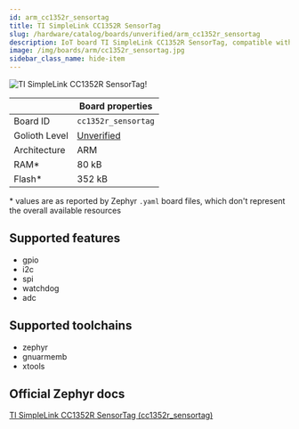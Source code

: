 ```yaml
---
id: arm_cc1352r_sensortag
title: TI SimpleLink CC1352R SensorTag
slug: /hardware/catalog/boards/unverified/arm_cc1352r_sensortag
description: IoT board TI SimpleLink CC1352R SensorTag, compatible with Golioth at unverified level.
image: /img/boards/arm/cc1352r_sensortag.jpg
sidebar_class_name: hide-item
---
```


[//]: # (This is an auto-generated file, do not edit! Changes to it will be lost upon re-generation)

![TI SimpleLink CC1352R SensorTag!](/img/boards/arm/cc1352r_sensortag.jpg "TI SimpleLink CC1352R SensorTag")

|                | Board properties     |
| -------------  | -------------------- |
| Board ID       | `cc1352r_sensortag` |
| Golioth Level  | [Unverified](/hardware#unverified-boards) |
| Architecture   | ARM |
| RAM*           | 80 kB |
| Flash*         | 352 kB |

\* values are as reported by Zephyr `.yaml` board files, which don't represent the overall available resources



## Supported features

* gpio
* i2c
* spi
* watchdog
* adc

## Supported toolchains

* zephyr
* gnuarmemb
* xtools

## Official Zephyr docs

[TI SimpleLink CC1352R SensorTag (cc1352r_sensortag)](https://docs.zephyrproject.org/latest/boards/arm/cc1352r_sensortag/doc/index.html)
